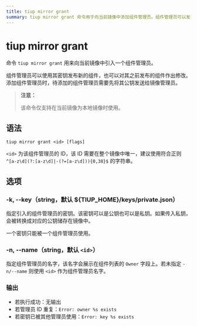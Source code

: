 ```yaml
---
title: tiup mirror grant
summary: tiup mirror grant 命令用于向当前镜像中添加组件管理员。组件管理员可以发布新组件或修改之前发布的组件。添加管理员时，需将公钥发送给镜像管理员。命令仅支持本地镜像使用。语法：tiup mirror grant <id>。选项：-k, --key（指定管理员密钥）、-n, --name（指定管理员名字）。输出：执行成功无输出，管理员 ID 重复报错，密钥被其他管理员使用报错。
---
```


# tiup mirror grant

命令 `tiup mirror grant` 用来向当前镜像中引入一个组件管理员。

组件管理员可以使用其密钥发布新的组件，也可以对其之前发布的组件作出修改。添加组件管理员时，待添加的组件管理员需要先将其公钥发送给镜像管理员。

> **注意：**
>
> 该命令仅支持在当前镜像为本地镜像时使用。

## 语法

```shell
tiup mirror grant <id> [flags]
```

`<id>` 为该组件管理员的 ID，该 ID 需要在整个镜像中唯一，建议使用符合正则 `^[a-z\d](?:[a-z\d]|-(?=[a-z\d])){0,38}$` 的字符串。

## 选项

### -k, --key（string，默认 ${TIUP_HOME}/keys/private.json）

指定引入的组件管理员的密钥。该密钥可以是公钥也可以是私钥。如果传入私钥，会被转换成对应的公钥储存在镜像中。

一个密钥只能被一个组件管理员使用。

### -n, --name（string，默认 `<id>`）

指定组件管理员的名字，该名字会展示在组件列表的 `Owner` 字段上。若未指定 `-n/--name` 则使用 `<id>` 作为组件管理员名字。

### 输出

- 若执行成功：无输出
- 若管理员 ID 重复：`Error: owner %s exists`
- 若密钥已被其他管理员使用：`Error: key %s exists`

